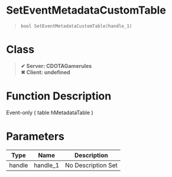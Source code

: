 # SetEventMetadataCustomTable
> `bool SetEventMetadataCustomTable(handle_1)`
# Class
> __✔ Server: CDOTAGamerules__  
> __✖ Client: undefined__  
# Function Description
Event-only ( table hMetadataTable )
# Parameters
Type|Name|Description
--|--|--
handle|handle_1|No Description Set
